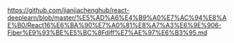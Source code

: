 https://github.com/jianjiachenghub/react-deeplearn/blob/master/%E5%AD%A6%E4%B9%A0%E7%AC%94%E8%AE%B0/React16%E6%BA%90%E7%A0%81%E8%A7%A3%E6%9E%906-Fiber%E9%93%BE%E5%BC%8Fdiff%E7%AE%97%E6%B3%95.md
